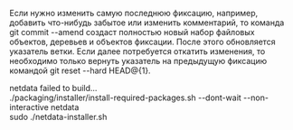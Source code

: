 Если нужно изменить самую последнюю фиксацию, например, добавить что-нибудь забытое или изменить комментарий, то команда git commit --amend создаст полностью новый набор файловых объектов, деревьев и объектов фиксации. После этого обновляется указатель ветки. Если далее потребуется откатить изменения, то необходимо только вернуть указатель на предыдущую фиксацию командой git reset --hard HEAD@{1}.

netdata failed to build...  
./packaging/installer/install-required-packages.sh --dont-wait --non-interactive netdata  
sudo ./netdata-installer.sh
